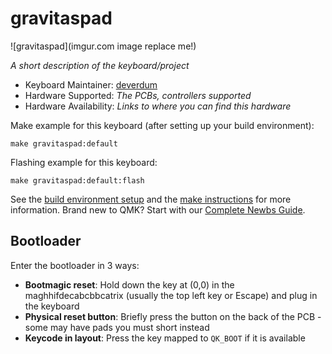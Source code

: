 # gravitaspad

![gravitaspad](imgur.com image replace me!)

*A short description of the keyboard/project*

* Keyboard Maintainer: [deverdum](https://github.com/deverdum)
* Hardware Supported: *The PCBs, controllers supported*
* Hardware Availability: *Links to where you can find this hardware*

Make example for this keyboard (after setting up your build environment):

    make gravitaspad:default

Flashing example for this keyboard:

    make gravitaspad:default:flash

See the [build environment setup](https://docs.qmk.fm/#/getting_started_build_tools) and the [make instructions](https://docs.qmk.fm/#/getting_started_make_guide) for more information. Brand new to QMK? Start with our [Complete Newbs Guide](https://docs.qmk.fm/#/newbs).

## Bootloader

Enter the bootloader in 3 ways:

* **Bootmagic reset**: Hold down the key at (0,0) in the maghhifdecabcbbcatrix (usually the top left key or Escape) and plug in the keyboard
* **Physical reset button**: Briefly press the button on the back of the PCB - some may have pads you must short instead
* **Keycode in layout**: Press the key mapped to `QK_BOOT` if it is available
